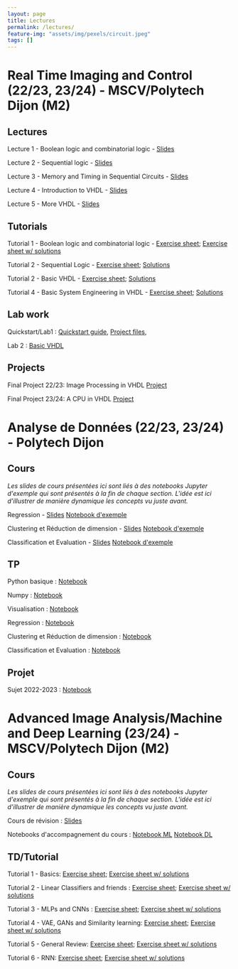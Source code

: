 ```yaml
---
layout: page
title: Lectures
permalink: /lectures/
feature-img: "assets/img/pexels/circuit.jpeg"
tags: []
---
```

# Real Time Imaging and Control (22/23, 23/24) - MSCV/Polytech Dijon (M2)

## Lectures

Lecture 1 - Boolean logic and combinatorial logic - [Slides](../assets/data/MSCV_Intro_Logic.pdf)

Lecture 2 - Sequential logic - [Slides](../assets/data/MSCV_Sequential_logic-1.pdf_)

Lecture 3 - Memory and Timing in Sequential Circuits - [Slides](../assets/data/MSCV_Memory_and_Timing.pdf)

Lecture 4 - Introduction to VHDL - [Slides](../assets/data/MSCV_Intro_VHDL.pdf)

Lecture 5 - More VHDL - [Slides](../assets/data/MSCV_VHDL_Addendum.pdf)

## Tutorials

Tutorial 1 - Boolean logic and combinatorial logic - [Exercise sheet](../assets/data/Tutorial_1_RTIC.pdf); [Exercise sheet w/ solutions](../assets/data/Tutorial_1_RTIC-Solution.pdf)

Tutorial 2 - Sequential Logic - [Exercise sheet](../assets/data/Tutorial_2.pdf); [Solutions](../assets/data/Tutorial_2-Solutions.pdf)

Tutorial 2 - Basic VHDL - [Exercise sheet](../assets/data/Tutorial_3_RTIC.pdf); [Solutions](../assets/data/Tutorial_3_RTIC-Solutions.pdf)

Tutorial 4 - Basic System Engineering in VHDL - [Exercise sheet](../assets/data/Tutorial_4_RTIC.pdf); [Solutions](../assets/data/Tutorial_4_RTIC-Solutions.pdf)

## Lab work

Quickstart/Lab1 : [Quickstart guide](../assets/data/Lab_1.pdf), [Project files](../assets/data/Lab_1.zip),

Lab 2 : [Basic VHDL](../assets/data/Lab_2.pdf)

## Projects

Final Project 22/23: Image Processing in VHDL [Project](../assets/data/Final_Project__22_RTIC.pdf)

Final Project 23/24: A CPU in VHDL [Project](../assets/data/Final_Project__23_RTIC.pdf)

# Analyse de Données (22/23, 23/24) - Polytech Dijon

## Cours

*Les slides de cours présentées ici sont liés à des notebooks Jupyter d'exemple qui sont présentés à la fin de chaque section. L'idée est ici d'illustrer de manière dynamique les concepts vu juste avant.*

Regression - [Slides](../assets/data/ESIREM_Regression.pdf) [Notebook d'exemple](../assets/data/regression.ipynb)

Clustering et Réduction de dimension - [Slides](../assets/data/ESIREM_Cluster_DimRed) [Notebook d'exemple](../assets/data/clustering.ipynb)

Classification et Evaluation - [Slides](../assets/data/ESIREM_Classif_Test.pdf) [Notebook d'exemple](../assets/data/classification.ipynb)


## TP

Python basique : [Notebook](../assets/data/Python/notebook.ipynb)

Numpy : [Notebook](../assets/data/Numpy/notebook.ipynb)

Visualisation : [Notebook](../assets/data/Visualisation/notebook.ipynb)

Regression : [Notebook](../assets/data/Regression/notebook.ipynb)

Clustering et Réduction de dimension : [Notebook](../assets/data/Clustering_DimRed/notebook.ipynb)

Classification et Evaluation : [Notebook](../assets/data/Classification/notebook.ipynb)

## Projet

Sujet 2022-2023 : [Notebook](../assets/data/DataAna_Exam/notebook.ipynb)


# Advanced Image Analysis/Machine and Deep Learning (23/24) - MSCV/Polytech Dijon (M2)

## Cours

*Les slides de cours présentées ici sont liés à des notebooks Jupyter d'exemple qui sont présentés à la fin de chaque section. L'idée est ici d'illustrer de manière dynamique les concepts vu juste avant.*

Cours de révision : [Slides](../assets/data/MSCV_MLDL_Remedial.pdf)

Notebooks d'accompagnement du cours : [Notebook ML](../assets/data/torch_tutorial_ml.ipynb) [Notebook DL](../assets/data/torch_tutorial_mlp-cnn.ipynb)

## TD/Tutorial

Tutorial 1 - Basics: [Exercise sheet](../assets/data/Tutorial_1_AIA.pdf); [Exercise sheet w/ solutions](../assets/data/Tutorial_1_AIA-Solutions.pdf)

Tutorial 2 - Linear Classifiers and friends : [Exercise sheet](../assets/data/Tutorial_2_AIA.pdf); [Exercise sheet w/ solutions](../assets/data/Tutorial_2_AIA-Solutions.pdf)

Tutorial 3 - MLPs and CNNs : [Exercise sheet](../assets/data/Tutorial_3_AIA.pdf); [Exercise sheet w/ solutions](../assets/data/Tutorial_3_AIA-Solutions.pdf)

Tutorial 4 - VAE, GANs and Similarity learning: [Exercise sheet](../assets/data/Tutorial_4_AIA.pdf); [Exercise sheet w/ solutions](../assets/data/Tutorial_4_AIA-Solutions.pdf)

Tutorial 5 - General Review: [Exercise sheet](../assets/data/Tutorial_5_AIA.pdf); [Exercise sheet w/ solutions](../assets/data/Tutorial_5_AIA-Solutions.pdf)

Tutorial 6 - RNN: [Exercise sheet](../assets/data/Tutorial_6_AIA.pdf); [Exercise sheet w/ solutions](../assets/data/Tutorial_6_AIA-Solutions.pdf)


